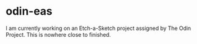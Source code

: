 # odin-eas

I am currently working on an Etch-a-Sketch project assigned by The Odin Project. This is nowhere close to finished.